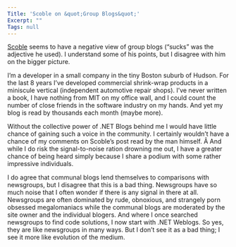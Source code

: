 ```yaml
---
Title: 'Scoble on &quot;Group Blogs&quot;'
Excerpt: ""
Tags: null
---
```

<div class="Section1"> <p><a href="http://radio.weblogs.com/0001011/2003/12/07.html#a5700" target="_blank">Scoble</a> seems to have a negative view of group blogs (&#8220;sucks&#8221; was the adjective he used). I understand some of his points, but I disagree with him on the bigger picture.</p> <p>I&#8217;m a developer in a small company in the tiny Boston suburb of Hudson. For the last 8 years I&#8217;ve developed commercial shrink-wrap products in a miniscule vertical (independent automotive repair shops). I&#8217;ve never written a book, I have nothing from MIT on my office wall, and I could count the number of close friends in the software industry on my hands. And yet my blog is read by thousands each month (maybe more).</p> <p>Without the collective power of .NET Blogs behind me I would have little chance of gaining such a voice in the community. I certainly wouldn&#8217;t have a chance of my comments on Scoble&#8217;s post read by the man himself. Â And while I do risk the signal-to-noise ration drowning me out, I have a greater chance of being heard simply because I share a podium with some rather impressive individuals.</p> <p>I do agree that communal blogs lend themselves to comparisons with newsgroups, but I disagree that this is a bad thing. Newsgroups have so much noise that I often wonder if there is any signal in there at all. Newsgroups are often dominated by rude, obnoxious, and strangely porn obsessed megalomaniacs while the communal blogs are moderated by the site owner and the individual blogers. And where I once searched newsgroups to find code solutions, I now start with .NET Weblogs. So yes, they are like newsgroups in many ways. But I don&#8217;t see it as a bad thing; I see it more like evolution of the medium.</p></div>